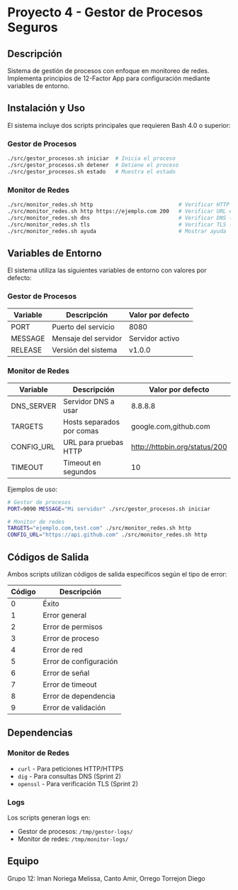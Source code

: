 # Proyecto 4 - Gestor de Procesos Seguros

## Descripción

Sistema de gestión de procesos con enfoque en monitoreo de redes. Implementa principios de 12-Factor App para configuración mediante variables de entorno.

## Instalación y Uso

El sistema incluye dos scripts principales que requieren Bash 4.0 o superior:

### Gestor de Procesos
```bash
./src/gestor_procesos.sh iniciar  # Inicia el proceso
./src/gestor_procesos.sh detener  # Detiene el proceso
./src/gestor_procesos.sh estado   # Muestra el estado
```

### Monitor de Redes
```bash
./src/monitor_redes.sh http                           # Verificar HTTP por defecto
./src/monitor_redes.sh http https://ejemplo.com 200   # Verificar URL específica
./src/monitor_redes.sh dns                            # Verificar DNS (Sprint 2)
./src/monitor_redes.sh tls                            # Verificar TLS (Sprint 2)
./src/monitor_redes.sh ayuda                          # Mostrar ayuda
```

## Variables de Entorno

El sistema utiliza las siguientes variables de entorno con valores por defecto:

### Gestor de Procesos
| Variable | Descripción | Valor por defecto |
|----------|-------------|-------------------|
| PORT | Puerto del servicio | 8080 |
| MESSAGE | Mensaje del servidor | Servidor activo |
| RELEASE | Versión del sistema | v1.0.0 |

### Monitor de Redes
| Variable | Descripción | Valor por defecto |
|----------|-------------|-------------------|
| DNS_SERVER | Servidor DNS a usar | 8.8.8.8 |
| TARGETS | Hosts separados por comas | google.com,github.com |
| CONFIG_URL | URL para pruebas HTTP | http://httpbin.org/status/200 |
| TIMEOUT | Timeout en segundos | 10 |

Ejemplos de uso:
```bash
# Gestor de procesos
PORT=9090 MESSAGE="Mi servidor" ./src/gestor_procesos.sh iniciar

# Monitor de redes
TARGETS="ejemplo.com,test.com" ./src/monitor_redes.sh http
CONFIG_URL="https://api.github.com" ./src/monitor_redes.sh http
```

## Códigos de Salida

Ambos scripts utilizan códigos de salida específicos según el tipo de error:

| Código | Descripción |
|--------|-------------|
| 0 | Éxito |
| 1 | Error general |
| 2 | Error de permisos |
| 3 | Error de proceso |
| 4 | Error de red |
| 5 | Error de configuración |
| 6 | Error de señal |
| 7 | Error de timeout |
| 8 | Error de dependencia |
| 9 | Error de validación |

## Dependencias

### Monitor de Redes
- `curl` - Para peticiones HTTP/HTTPS
- `dig` - Para consultas DNS (Sprint 2)
- `openssl` - Para verificación TLS (Sprint 2)

### Logs

Los scripts generan logs en:
- Gestor de procesos: `/tmp/gestor-logs/`
- Monitor de redes: `/tmp/monitor-logs/`


## Equipo

Grupo 12: Iman Noriega Melissa, Canto Amir, Orrego Torrejon Diego